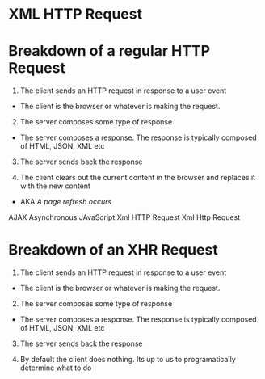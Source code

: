 # XML HTTP Request

# Breakdown of a regular HTTP Request
1. The client sends an HTTP request in response to a user event
  * The client is the browser or whatever is making the request.

2. The server composes some type of response
  * The server composes a response. The response is typically composed of HTML, JSON, XML etc

3. The server sends back the response

4. The client clears out the current content in the browser and replaces it with the new content
  * AKA *A page refresh occurs*


AJAX
Asynchronous JAvaScript Xml HTTP Request
Xml Http Request
# Breakdown of an XHR Request
1. The client sends an HTTP request in response to a user event
  * The client is the browser or whatever is making the request.

2. The server composes some type of response
  * The server composes a response. The response is typically composed of HTML, JSON, XML etc

3. The server sends back the response

4. By default the client does nothing. Its up to us to programatically determine what to do
